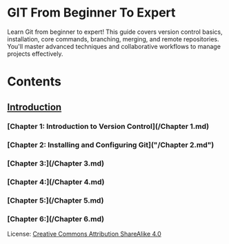# GIT From Beginner To Expert
Learn Git from beginner to expert! This guide covers version control basics, installation, core commands, branching, merging, and remote repositories. You'll master advanced techniques and collaborative workflows to manage projects effectively.

# Contents

## [Introduction](/Intro.md)
### [Chapter 1: Introduction to Version Control](/Chapter 1.md)
### [Chapter 2: Installing and Configuring Git]("/Chapter 2.md")
### [Chapter 3:](/Chapter 3.md)
### [Chapter 4:](/Chapter 4.md)
### [Chapter 5:](/Chapter 5.md)
### [Chapter 6:](/Chapter 6.md)

License: [Creative Commons Attribution ShareAlike 4.0](https://creativecommons.org/licenses/by-sa/4.0/)
